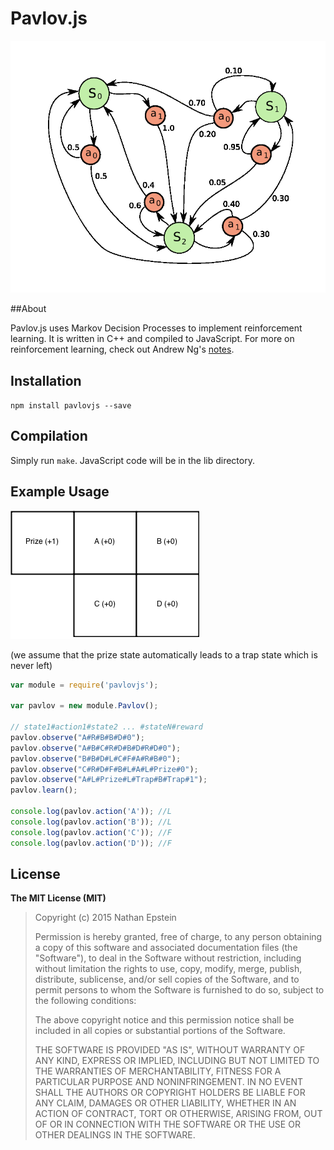 # Pavlov.js

<img src="./img/MDP.png">

##About

Pavlov.js uses Markov Decision Processes to implement reinforcement learning. It is written in C++ and compiled to JavaScript. For more on reinforcement learning, check out Andrew Ng's <a href="http://cs229.stanford.edu/notes/cs229-notes12.pdf">notes</a>.

## Installation

`npm install pavlovjs --save`

## Compilation

Simply run `make`. JavaScript code will be in the lib directory.

## Example Usage

<img src="./img/example.png">

(we assume that the prize state automatically leads to a trap state which is never left)

```javascript
var module = require('pavlovjs');

var pavlov = new module.Pavlov();

// state1#action1#state2 ... #stateN#reward
pavlov.observe("A#R#B#B#D#0");
pavlov.observe("A#B#C#R#D#B#D#R#D#0");
pavlov.observe("B#B#D#L#C#F#A#R#B#0");
pavlov.observe("C#R#D#F#B#L#A#L#Prize#0");
pavlov.observe("A#L#Prize#L#Trap#B#Trap#1");
pavlov.learn();

console.log(pavlov.action('A')); //L
console.log(pavlov.action('B')); //L
console.log(pavlov.action('C')); //F
console.log(pavlov.action('D')); //F

```

## License

**The MIT License (MIT)**

> Copyright (c) 2015 Nathan Epstein
>
> Permission is hereby granted, free of charge, to any person obtaining a copy
> of this software and associated documentation files (the "Software"), to deal
> in the Software without restriction, including without limitation the rights
> to use, copy, modify, merge, publish, distribute, sublicense, and/or sell
> copies of the Software, and to permit persons to whom the Software is
> furnished to do so, subject to the following conditions:
>
> The above copyright notice and this permission notice shall be included in
> all copies or substantial portions of the Software.
>
> THE SOFTWARE IS PROVIDED "AS IS", WITHOUT WARRANTY OF ANY KIND, EXPRESS OR
> IMPLIED, INCLUDING BUT NOT LIMITED TO THE WARRANTIES OF MERCHANTABILITY,
> FITNESS FOR A PARTICULAR PURPOSE AND NONINFRINGEMENT. IN NO EVENT SHALL THE
> AUTHORS OR COPYRIGHT HOLDERS BE LIABLE FOR ANY CLAIM, DAMAGES OR OTHER
> LIABILITY, WHETHER IN AN ACTION OF CONTRACT, TORT OR OTHERWISE, ARISING FROM,
> OUT OF OR IN CONNECTION WITH THE SOFTWARE OR THE USE OR OTHER DEALINGS IN
> THE SOFTWARE.
